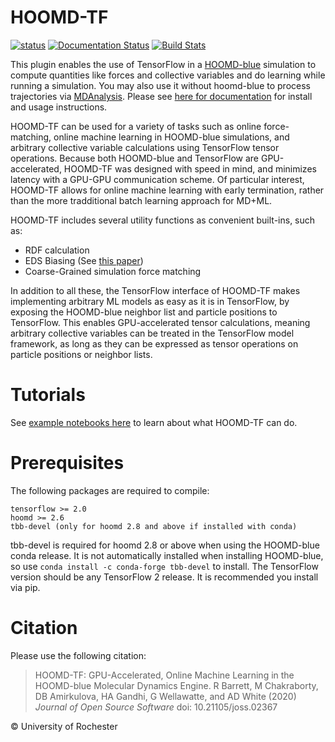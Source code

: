 # HOOMD-TF

[![status](https://joss.theoj.org/papers/5d1323eadec82aabe86c65a403ff8f90/status.svg)](https://joss.theoj.org/papers/5d1323eadec82aabe86c65a403ff8f90)
[![Documentation Status](https://readthedocs.org/projects/hoomd-tf/badge/?version=latest)](https://hoomd-tf.readthedocs.io/en/latest/?badge=latest)
[![Build Stats](https://github.com/ur-whitelab/hoomd-tf/workflows/tests/badge.svg)](https://github.com/ur-whitelab/hoomd-tf/workflows/tests)


This plugin enables the use of TensorFlow in a [HOOMD-blue](http://glotzerlab.engin.umich.edu/hoomd-blue/) simulation to compute quantities like forces and collective variables and do learning while running a simulation. You may also use it without hoomd-blue to process trajectories via [MDAnalysis](https://www.mdanalysis.org/). Please see [here for documentation](https://hoomd-tf.readthedocs.io/en/latest) for install and usage instructions.

HOOMD-TF can be used for a variety of tasks such as online force-matching, online machine learning in HOOMD-blue simulations, and arbitrary collective variable calculations using TensorFlow tensor operations. Because both HOOMD-blue and TensorFlow are GPU-accelerated, HOOMD-TF was designed with speed in mind, and minimizes latency with a GPU-GPU communication scheme. Of particular interest, HOOMD-TF allows for online machine learning with early termination, rather than the more tradditional batch learning approach for MD+ML.

HOOMD-TF includes several utility functions as convenient built-ins, such as:
* RDF calculation
* EDS Biasing (See [this paper](https://www.tandfonline.com/doi/full/10.1080/08927022.2019.1608988))
* Coarse-Grained simulation force matching

In addition to all these, the TensorFlow interface of HOOMD-TF makes implementing arbitrary ML models as easy as it is in TensorFlow, by exposing the HOOMD-blue neighbor list and particle positions to TensorFlow. This enables GPU-accelerated tensor calculations, meaning arbitrary collective variables can be treated in the TensorFlow model framework, as long as they can be expressed as tensor operations on particle positions or neighbor lists.

# Tutorials

See [example notebooks here](https://nbviewer.jupyter.org/github/ur-whitelab/hoomd-tf/tree/master/examples/) to learn about what HOOMD-TF can do.


# Prerequisites

The following packages are required to compile:

    tensorflow >= 2.0
    hoomd >= 2.6
    tbb-devel (only for hoomd 2.8 and above if installed with conda)

tbb-devel is required for hoomd 2.8 or above when using the
HOOMD-blue conda release. It is not automatically installed when
installing HOOMD-blue, so use `conda install -c conda-forge tbb-devel`
to install. The TensorFlow version should be any TensorFlow 2 release.
It is recommended you install via pip.

# Citation

Please use the following citation:

> HOOMD-TF: GPU-Accelerated, Online Machine Learning in the HOOMD-blue Molecular Dynamics Engine. R Barrett, M Chakraborty, DB Amirkulova,
> HA Gandhi, G Wellawatte, and AD White (2020) *Journal of Open Source Software* doi: 10.21105/joss.02367

&copy; University of Rochester
